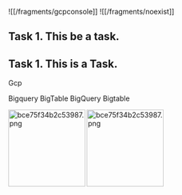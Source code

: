 
![[/fragments/gcpconsole]]
![[/fragments/noexist]]

## Task 1. This be a task.

## Task 1. This is a Task.

Gcp

Bigquery
BigTable
BigQuery
Bigtable

<img src="img/img-file.png" alt="bce75f34b2c53987.png" width="153.50" />

<img src="img/no-img-file.png" alt="bce75f34b2c53987.png" width="153.50" />
